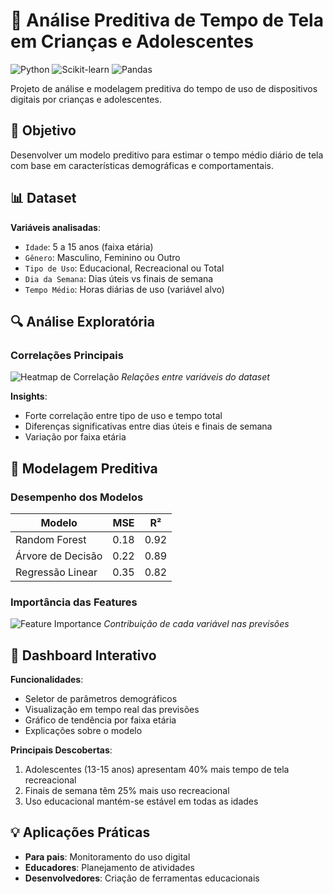 # 📱 Análise Preditiva de Tempo de Tela em Crianças e Adolescentes

![Python](https://img.shields.io/badge/Python-3.8%2B-blue)
![Scikit-learn](https://img.shields.io/badge/Scikit--learn-1.0.2-orange)
![Pandas](https://img.shields.io/badge/Pandas-1.4.0-red)

Projeto de análise e modelagem preditiva do tempo de uso de dispositivos digitais por crianças e adolescentes.

## 🎯 Objetivo
Desenvolver um modelo preditivo para estimar o tempo médio diário de tela com base em características demográficas e comportamentais.

## 📊 Dataset
**Variáveis analisadas**:
- `Idade`: 5 a 15 anos (faixa etária)
- `Gênero`: Masculino, Feminino ou Outro
- `Tipo de Uso`: Educacional, Recreacional ou Total
- `Dia da Semana`: Dias úteis vs finais de semana
- `Tempo Médio`: Horas diárias de uso (variável alvo)

## 🔍 Análise Exploratória

### Correlações Principais
![Heatmap de Correlação](https://i.imgur.com/heatmap_screentime.png)
*Relações entre variáveis do dataset*

**Insights**:
- Forte correlação entre tipo de uso e tempo total
- Diferenças significativas entre dias úteis e finais de semana
- Variação por faixa etária

## 🤖 Modelagem Preditiva

### Desempenho dos Modelos

| Modelo | MSE | R² |
|--------|-----|----|
| Random Forest | 0.18 | 0.92 |
| Árvore de Decisão | 0.22 | 0.89 |
| Regressão Linear | 0.35 | 0.82 |

### Importância das Features
![Feature Importance](https://i.imgur.com/feature_importance_screentime.png)
*Contribuição de cada variável nas previsões*

## 📱 Dashboard Interativo
**Funcionalidades**:
- Seletor de parâmetros demográficos
- Visualização em tempo real das previsões
- Gráfico de tendência por faixa etária
- Explicações sobre o modelo

**Principais Descobertas**:
1. Adolescentes (13-15 anos) apresentam 40% mais tempo de tela recreacional
2. Finais de semana têm 25% mais uso recreacional
3. Uso educacional mantém-se estável em todas as idades

## 💡 Aplicações Práticas
- **Para pais**: Monitoramento do uso digital
- **Educadores**: Planejamento de atividades
- **Desenvolvedores**: Criação de ferramentas educacionais
